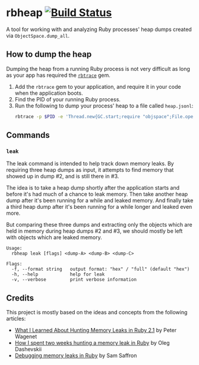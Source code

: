 # rbheap [![Build Status](https://travis-ci.org/jimeh/rbheap.png)](https://travis-ci.org/jimeh/rbheap)

A tool for working with and analyzing Ruby processes' heap dumps created via
`ObjectSpace.dump_all`.

## How to dump the heap

Dumping the heap from a running Ruby process is not very difficult as long as
your app has required the [`rbtrace`](https://github.com/tmm1/rbtrace) gem.

1. Add the `rbtrace` gem to your application, and require it in your code when
   the application boots.
2. Find the PID of your running Ruby process.
3. Run the following to dump your process' heap to a file called `heap.jsonl`:
    ```bash
    rbtrace -p $PID -e 'Thread.new{GC.start;require "objspace";File.open("heap.jsonl","w"){|f|ObjectSpace.dump_all(output: f)}}'
    ```

## Commands

### `leak`

The leak command is intended to help track down memory leaks. By requiring three
heap dumps as input, it attempts to find memory that showed up in dump #2, and
is still there in #3.

The idea is to take a heap dump shortly after the application starts and before
it's had much of a chance to leak memory. Then take another heap dump after it's
been running for a while and leaked memory. And finally take a third heap dump
after it's been running for a while longer and leaked even more.

But comparing these three dumps and extracting only the objects which are held
in memory during heap dumps #2 and #3, we should mostly be left with objects
which are leaked memory.

```
Usage:
  rbheap leak [flags] <dump-A> <dump-B> <dump-C>

Flags:
  -f, --format string   output format: "hex" / "full" (default "hex")
  -h, --help            help for leak
  -v, --verbose         print verbose information
```

## Credits

This project is mostly based on the ideas and concepts from the following
articles:

- [What I Learned About Hunting Memory Leaks in Ruby
2.1](http://blog.skylight.io/hunting-for-leaks-in-ruby/) by Peter Wagenet
- [How I spent two weeks hunting a memory leak in
  Ruby](http://www.be9.io/2015/09/21/memory-leak/) by Oleg Dashevskii
- [Debugging memory leaks in
  Ruby](https://samsaffron.com/archive/2015/03/31/debugging-memory-leaks-in-ruby)
  by Sam Saffron
